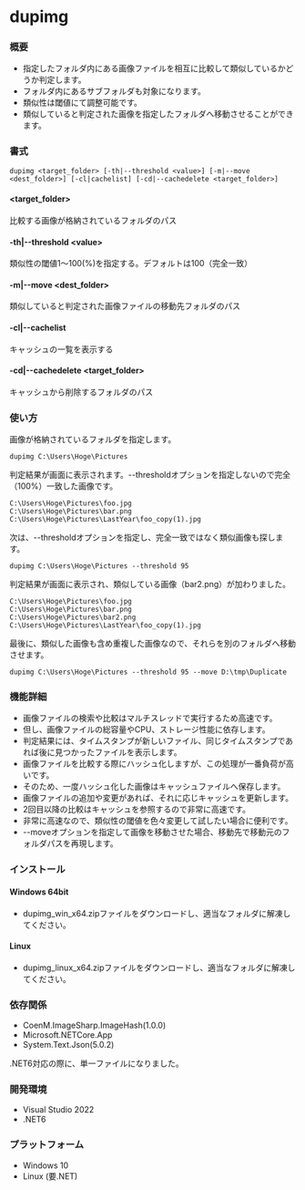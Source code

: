 # dupimg

### 概要
* 指定したフォルダ内にある画像ファイルを相互に比較して類似しているかどうか判定します。
* フォルダ内にあるサブフォルダも対象になります。
* 類似性は閾値にて調整可能です。
* 類似していると判定された画像を指定したフォルダへ移動させることができます。

### 書式
~~~
dupimg <target_folder> [-th|--threshold <value>] [-m|--move <dest_folder>] [-cl|cachelist] [-cd|--cachedelete <target_folder>]
~~~
#### \<target_folder\>  
比較する画像が格納されているフォルダのパス
#### -th|--threshold \<value\>  
類似性の閾値1～100(%)を指定する。デフォルトは100（完全一致）
#### -m|--move \<dest_folder\>  
類似していると判定された画像ファイルの移動先フォルダのパス
#### -cl|--cachelist
キャッシュの一覧を表示する
#### -cd|--cachedelete \<target_folder\>  
キャッシュから削除するフォルダのパス

### 使い方
画像が格納されているフォルダを指定します。
~~~
dupimg C:\Users\Hoge\Pictures
~~~
判定結果が画面に表示されます。--thresholdオプションを指定しないので完全（100%）一致した画像です。
~~~
C:\Users\Hoge\Pictures\foo.jpg
C:\Users\Hoge\Pictures\bar.png
C:\Users\Hoge\Pictures\LastYear\foo_copy(1).jpg
~~~
次は、--thresholdオプションを指定し、完全一致ではなく類似画像も探します。
~~~
dupimg C:\Users\Hoge\Pictures --threshold 95
~~~
判定結果が画面に表示され、類似している画像（bar2.png）が加わりました。
~~~
C:\Users\Hoge\Pictures\foo.jpg
C:\Users\Hoge\Pictures\bar.png
C:\Users\Hoge\Pictures\bar2.png
C:\Users\Hoge\Pictures\LastYear\foo_copy(1).jpg
~~~
最後に、類似した画像も含め重複した画像なので、それらを別のフォルダへ移動させます。
~~~
dupimg C:\Users\Hoge\Pictures --threshold 95 --move D:\tmp\Duplicate
~~~

### 機能詳細
* 画像ファイルの検索や比較はマルチスレッドで実行するため高速です。
* 但し、画像ファイルの総容量やCPU、ストレージ性能に依存します。
* 判定結果には、タイムスタンプが新しいファイル、同じタイムスタンプであれば後に見つかったファイルを表示します。
* 画像ファイルを比較する際にハッシュ化しますが、この処理が一番負荷が高いです。
* そのため、一度ハッシュ化した画像はキャッシュファイルへ保存します。
* 画像ファイルの追加や変更があれば、それに応じキャッシュを更新します。
* 2回目以降の比較はキャッシュを参照するので非常に高速です。
* 非常に高速なので、類似性の閾値を色々変更して試したい場合に便利です。
* --moveオプションを指定して画像を移動させた場合、移動先で移動元のフォルダパスを再現します。

### インストール
#### Windows 64bit
* dupimg_win_x64.zipファイルをダウンロードし、適当なフォルダに解凍してください。
#### Linux
* dupimg_linux_x64.zipファイルをダウンロードし、適当なフォルダに解凍してください。

### 依存関係
* CoenM.ImageSharp.ImageHash(1.0.0)
* Microsoft.NETCore.App
* System.Text.Json(5.0.2)

.NET6対応の際に、単一ファイルになりました。

### 開発環境
* Visual Studio 2022
* .NET6

### プラットフォーム
* Windows 10
* Linux (要.NET)
